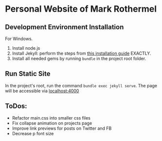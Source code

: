 # Personal Website of Mark Rothermel

## Development Environment Installation
For Windows.
1. Install node.js
2. Install Jekyll: perform the steps from [this installation guide](https://jekyllrb.com/docs/installation/windows/) EXACTLY.
3. Install all needed gems by running `bundle` in the project root folder.

## Run Static Site
In the project's root, run the command `bundle exec jekyll serve`. The page will be accessible via [localhost:4000](localhost:4000)

## ToDos:
* Refactor main.css into smaller css files
* Fix collapse animation on projects page
* Improve link previews for posts on Twitter and FB
* Decrease p font size
